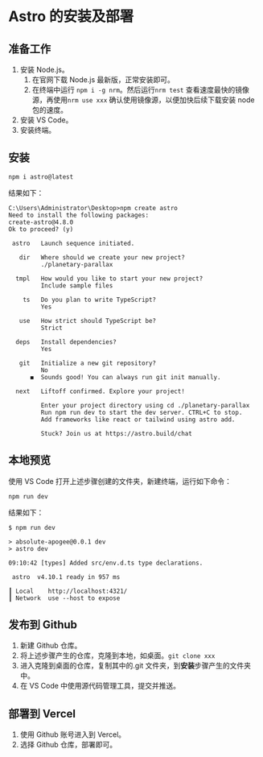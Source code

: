 # Astro 的安装及部署

## 准备工作

1. 安装 Node.js。
   1. 在官网下载 Node.js 最新版，正常安装即可。
   2. 在终端中运行 `npm i -g nrm`。然后运行`nrm test` 查看速度最快的镜像源，再使用`nrm use xxx` 确认使用镜像源，以便加快后续下载安装 node 包的速度。
2. 安装 VS Code。
3. 安装终端。

## 安装

```
npm i astro@latest
```

结果如下：

```
C:\Users\Administrator\Desktop>npm create astro
Need to install the following packages:
create-astro@4.8.0
Ok to proceed? (y)

 astro   Launch sequence initiated.

   dir   Where should we create your new project?
         ./planetary-parallax

  tmpl   How would you like to start your new project?
         Include sample files

    ts   Do you plan to write TypeScript?
         Yes

   use   How strict should TypeScript be?
         Strict

  deps   Install dependencies?
         Yes

   git   Initialize a new git repository?
         No
      ◼  Sounds good! You can always run git init manually.

  next   Liftoff confirmed. Explore your project!

         Enter your project directory using cd ./planetary-parallax
         Run npm run dev to start the dev server. CTRL+C to stop.
         Add frameworks like react or tailwind using astro add.

         Stuck? Join us at https://astro.build/chat
```

## 本地预览

使用 VS Code 打开上述步骤创建的文件夹，新建终端，运行如下命令：

```
npm run dev
```

结果如下：

```
$ npm run dev

> absolute-apogee@0.0.1 dev
> astro dev

09:10:42 [types] Added src/env.d.ts type declarations.

 astro  v4.10.1 ready in 957 ms

┃ Local    http://localhost:4321/
┃ Network  use --host to expose
```

## 发布到 Github

1. 新建 Github 仓库。
2. 将上述步骤产生的仓库，克隆到本地，如桌面。`git clone xxx`
3. 进入克隆到桌面的仓库，复制其中的.git 文件夹，到**安装**步骤产生的文件夹中。
4. 在 VS Code 中使用源代码管理工具，提交并推送。

## 部署到 Vercel

1. 使用 Github 账号进入到 Vercel。
2. 选择 Github 仓库，部署即可。
